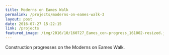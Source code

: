 ```yaml
---
title: Moderns on Eames Walk
permalink: /projects/moderns-on-eames-walk-3
layout: post
date: 2016-07-27 15:22:15
link: /projects
featured_image: /img/2016/10/160727_Eames_con-progress_161002-resized.jpg
---
```


Construction progresses on the Moderns on Eames Walk.
